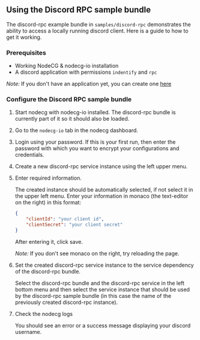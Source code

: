 ## Using the Discord RPC sample bundle

The discord-rpc example bundle in `samples/discord-rpc` demonstrates the ability to access a locally running discord client. Here is a guide to how to get it working.

### Prerequisites

-   Working NodeCG & nodecg-io installation
-   A discord application with permissions `indentify` and `rpc`

_Note:_ If you don't have an application yet, you can create one [here](https://discord.com/developers/applications)

### Configure the Discord RPC sample bundle

1. Start nodecg with nodecg-io installed. The discord-rpc bundle is currently part of it so it should also be loaded.

2. Go to the `nodecg-io` tab in the nodecg dashboard.

3. Login using your password. If this is your first run, then enter the password with which you want to encrypt your configurations and credentials.

4. Create a new discord-rpc service instance using the left upper menu.

5. Enter required information.

    The created instance should be automatically selected, if not select it in the upper left menu. Enter your information in monaco (the text-editor on the right) in this format:

    ```json
    {
        "clientId": "your client id",
        "clientSecret": "your client secret"
    }
    ```

    After entering it, click save.

    _Note:_ If you don't see monaco on the right, try reloading the page.

6. Set the created discord-rpc service instance to the service dependency of the discord-rpc bundle.

    Select the discord-rpc bundle and the discord-rpc service in the left bottom menu and then select the service instance that should be used by the discord-rpc sample bundle (in this case the name of the previously created discord-rpc instance).

7. Check the nodecg logs

    You should see an error or a success message displaying your discord username.
